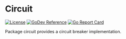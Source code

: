 # Circuit
[![License][license-img]][license]
[![GoDev Reference][godev-img]][godev]
[![Go Report Card][goreportcard-img]][goreportcard]

Package circuit provides a circuit breaker implementation.


[license]: https://raw.githubusercontent.com/abursavich/circuit/main/LICENSE
[license-img]: https://img.shields.io/badge/license-mit-blue.svg?style=for-the-badge

[godev]: https://pkg.go.dev/bursavich.dev/circuit
[godev-img]: https://img.shields.io/static/v1?logo=go&logoColor=white&color=00ADD8&label=dev&message=reference&style=for-the-badge

[goreportcard]: https://goreportcard.com/report/bursavich.dev/circuit
[goreportcard-img]: https://goreportcard.com/badge/bursavich.dev/circuit?style=for-the-badge
